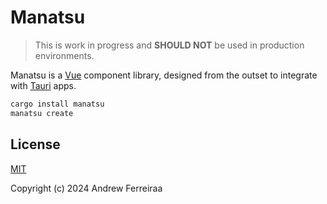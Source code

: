 # Manatsu

> This is work in progress and **SHOULD NOT** be used in production environments.

Manatsu is a [Vue](https://vuejs.org/) component library, designed from the outset to integrate with [Tauri](https://tauri.app/) apps.

```bash
cargo install manatsu
manatsu create
```

## License

[MIT](https://raw.githubusercontent.com/tsukilabs/manatsu/main/LICENSE)

Copyright (c) 2024 Andrew Ferreiraa
